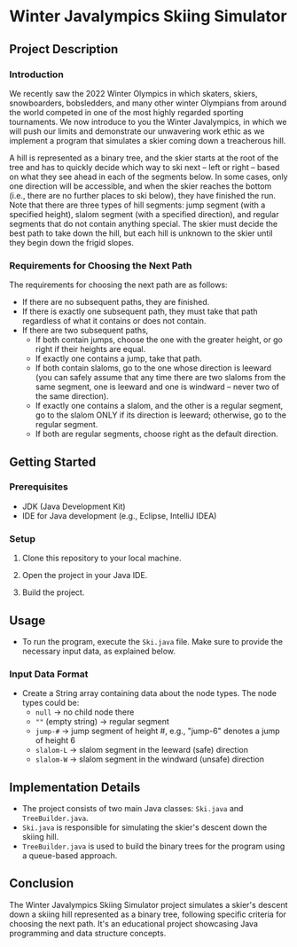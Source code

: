 # Winter Javalympics Skiing Simulator

## Project Description

### Introduction

We recently saw the 2022 Winter Olympics in which skaters, skiers, snowboarders, bobsledders, and many other winter Olympians from around the world competed in one of the most highly regarded sporting tournaments. We now introduce to you the Winter Javalympics, in which we will push our limits and demonstrate our unwavering work ethic as we implement a program that simulates a skier coming down a treacherous hill.

A hill is represented as a binary tree, and the skier starts at the root of the tree and has to quickly decide which way to ski next – left or right – based on what they see ahead in each of the segments below. In some cases, only one direction will be accessible, and when the skier reaches the bottom (i.e., there are no further places to ski below), they have finished the run. Note that there are three types of hill segments: jump segment (with a specified height), slalom segment (with a specified direction), and regular segments that do not contain anything special. The skier must decide the best path to take down the hill, but each hill is unknown to the skier until they begin down the frigid slopes.

### Requirements for Choosing the Next Path

The requirements for choosing the next path are as follows:
- If there are no subsequent paths, they are finished.
- If there is exactly one subsequent path, they must take that path regardless of what it contains or does not contain.
- If there are two subsequent paths,
  - If both contain jumps, choose the one with the greater height, or go right if their heights are equal.
  - If exactly one contains a jump, take that path.
  - If both contain slaloms, go to the one whose direction is leeward (you can safely assume that any time there are two slaloms from the same segment, one is leeward and one is windward – never two of the same direction).
  - If exactly one contains a slalom, and the other is a regular segment, go to the slalom ONLY if its direction is leeward; otherwise, go to the regular segment.
  - If both are regular segments, choose right as the default direction.

## Getting Started

### Prerequisites

- JDK (Java Development Kit)
- IDE for Java development (e.g., Eclipse, IntelliJ IDEA)

### Setup

1. Clone this repository to your local machine.

2. Open the project in your Java IDE.

3. Build the project.

## Usage

- To run the program, execute the `Ski.java` file. Make sure to provide the necessary input data, as explained below.

### Input Data Format

- Create a String array containing data about the node types. The node types could be:
  - `null` -> no child node there
  - `""` (empty string) -> regular segment
  - `jump-#` -> jump segment of height #, e.g., "jump-6" denotes a jump of height 6
  - `slalom-L` -> slalom segment in the leeward (safe) direction
  - `slalom-W` -> slalom segment in the windward (unsafe) direction

## Implementation Details

- The project consists of two main Java classes: `Ski.java` and `TreeBuilder.java`.
- `Ski.java` is responsible for simulating the skier's descent down the skiing hill.
- `TreeBuilder.java` is used to build the binary trees for the program using a queue-based approach.

## Conclusion

The Winter Javalympics Skiing Simulator project simulates a skier's descent down a skiing hill represented as a binary tree, following specific criteria for choosing the next path. It's an educational project showcasing Java programming and data structure concepts.

